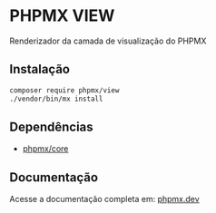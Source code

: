 # PHPMX VIEW

Renderizador da camada de visualização do PHPMX

## Instalação

```bash
composer require phpmx/view
./vendor/bin/mx install
```

## Dependências

- [phpmx/core](https://packagist.org/packages/phpmx/core)

## Documentação

Acesse a documentação completa em: [phpmx.dev](https://phpmx.dev/doc)
